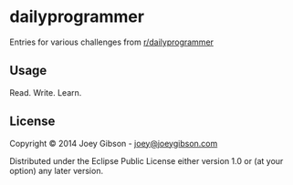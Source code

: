 # dailyprogrammer

Entries for various challenges from [r/dailyprogrammer](http://reddit.com/r/dailyprogrammer)

## Usage

Read. Write. Learn.

## License

Copyright © 2014 Joey Gibson - joey@joeygibson.com

Distributed under the Eclipse Public License either version 1.0 or (at
your option) any later version.
